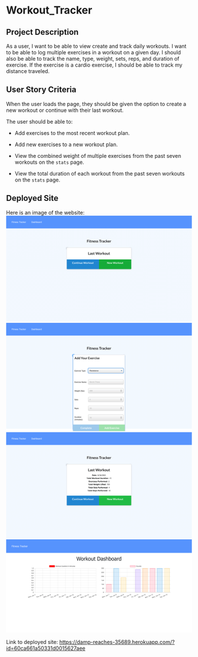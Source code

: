 # Workout_Tracker

## Project Description

As a user, I want to be able to view create and track daily workouts. I want to be able to log multiple exercises in a workout on a given day. I should also be able to track the name, type, weight, sets, reps, and duration of exercise. If the exercise is a cardio exercise, I should be able to track my distance traveled.

## User Story Criteria

When the user loads the page, they should be given the option to create a new workout or continue with their last workout.

The user should be able to:

- Add exercises to the most recent workout plan.

- Add new exercises to a new workout plan.

- View the combined weight of multiple exercises from the past seven workouts on the `stats` page.

- View the total duration of each workout from the past seven workouts on the `stats` page.

## Deployed Site

Here is an image of the website:
![An image of the work day planner page](assets/images/Fitness_Tracker-1.png)
![An image of the work day planner page](assets/images/Fitness_Tracker-3.png)
![An image of the work day planner page](assets/images/Fitness_Tracker-2.png)
![An image of the work day planner page](assets/images/Fitness_Chart-1.png)

Link to deployed site: https://damp-reaches-35689.herokuapp.com/?id=60ca661a50331d0015627aee
